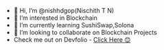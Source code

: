 - 👋 Hi, I’m @nishhdgop(Nischith T N)
- 👀 I’m interested in Blockchain
- 🌱 I’m currently learning SushiSwap,Solona
- 💞️ I’m looking to collaborate on Blockchain Projects
- Check me out on Devfolio - [Click Here 😊](https://devfolio.co/@NISCHITH_T_N)


<!---
nishhdgop/nishhdgop is a ✨ special ✨ repository because its `README.md` (this file) appears on your GitHub profile.
You can click the Preview link to take a look at your changes.
--->
